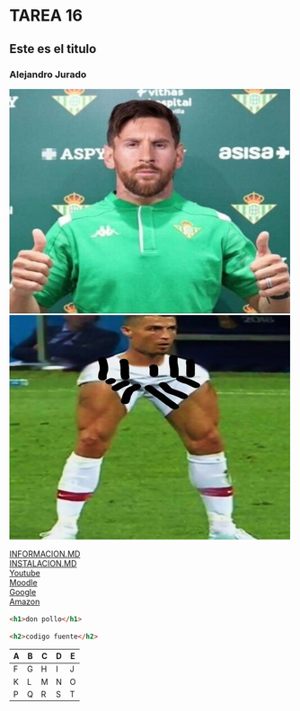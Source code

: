 # TAREA 16 
## Este es el titulo
### Alejandro Jurado
![mesi](https://github.com/AleeXiinh0/Tarea16/blob/main/img/mesi.jpg)
![cr7](https://github.com/AleeXiinh0/Tarea16/blob/main/img/cr7.jpg)

[INFORMACION.MD](https://github.com/AleeXiinh0/Tarea16/blob/main/informacion.md) \
[INSTALACION.MD](https://github.com/AleeXiinh0/Tarea16/blob/main/instalacion.md) \
[Youtube](https://www.youtube.com) \
[Moodle](https://educacionadistancia.juntadeandalucia.es/centros/almeria/my/) \
[Google](https://www.google.com/search) \
[Amazon](https://amazon.es/)
```html
<h1>don pollo</h1> 
```
```html
<h2>codigo fuente</h2>
```
|A|B|C|D|E|
|---|---|---|---|---|
|F|G|H|I|J|
|K|L|M|N|O|
|P|Q|R|S|T|
